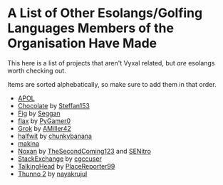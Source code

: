 # A List of Other Esolangs/Golfing Languages Members of the Organisation Have Made

This here is a list of projects that aren't Vyxal related, but _are_ esolangs worth checking out.

Items are sorted alphebatically, so make sure to add them in that order.

- [APOL](https://github.com/GingerIndustries/PyPOL)
- [Chocolate](http://github.com/steffan153/chocolate) by [Steffan153](https://github.com/steffan153)
- [Fig](https://github.com/Seggan/Fig) by [Seggan](https://github.com/Seggan)
- [flax](https://github.com/PyGamer0/flax) by [PyGamer0](https://github.com/PyGamer0)
- [Grok](https://github.com/AMiller42/Grok-Language) by [AMiller42](https://github.com/AMiller42)
- [halfwit](https://github.com/chunkybanana/halfwit) by [chunkybanana](https://github.com/chunkybanana/halfwit)
- [makina](https://github.com/GingerIndustries/makina)
- [Noxan](https://github.com/TheSecondComing123/Noxan) by [TheSecondComing123](https://github.com/TheSecondComing123) and [SENitro](https://github.com/SE-Nitro)
- [StackExchange](https://github.com/cgccuser/StackExchange) by [cgccuser](https://github.com/cgccuser)
- [TalkingHead](https://github.com/PlaceReporter99/talking-head/) by [PlaceReporter99](https://github.com/PlaceReporter99)
- [Thunno 2](https://github.com/Thunno/Thunno2) by [nayakrujul](https://github.com/nayakrujul)


